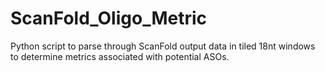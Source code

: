 # ScanFold_Oligo_Metric
Python script to parse through ScanFold output data in tiled 18nt windows to determine metrics associated with potential ASOs.
